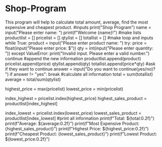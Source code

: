 # Shop-Program
This program will help to calculate total amount, average, find the most expensive and cheapest product.
#inputs
print("Shop Program")
name = input("Please enter name: ")
print(f"Welcome {name}!")
#make lists
productlist = []
pricelist = []
qtylist = []
totallist = []
#make loop and inputs
while True:
    product = input("Please enter product name: ")
    try:
        price = float(input("Please enter price: $"))
        qty = int(input("Please enter quantity: "))
    except ValueError:
        print("Invalid input. Please enter a valid number.")
        continue
#append the new information
    productlist.append(product)
    pricelist.append(price)
    qtylist.append(qty)
    totallist.append(price*qty)
#ask if they want to continue
    answer = input("Do you want to continue(yes/no)? ")
    if answer != "yes":
        break
#calculate all information
total = sum(totallist)
average = total/sum(qtylist)

highest_price = max(pricelist)
lowest_price = min(pricelist)

index_highest = pricelist.index(highest_price)
highest_sales_product = productlist[index_highest]

index_lowest = pricelist.index(lowest_price)
lowest_sales_product = productlist[index_lowest]
#print all information
print(f"Total: ${total:0.2f}")
print(f"Average: ${average:0.2f}")
print(f"Most Expensive Product: {highest_sales_product}")
print(f"Highest Price: ${highest_price:0.2f}")
print(f"Cheapest Product: {lowest_sales_product}")
print(f"Lowest Product: ${lowest_price:0.2f}")
